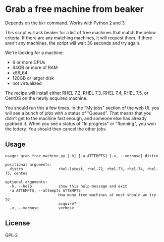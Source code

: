 # Grab a free machine from beaker

Depends on the `bkr` command.  Works with Python 2 and 3.

This script will ask beaker for a list of free machines that match the below
criteria.  If there are any matching machines, it will request them.  If there
aren't any machines, the script will wait 30 seconds and try again.

We're looking for a machine:

* 6 or more CPUs
* 64GB or more of RAM
* x86_64
* 120GB or larger disk
* not virtualized

The recipe will install either RHEL 7.2, RHEL 7.3, RHEL 7.4, RHEL 7.5, or
CentOS on the newly acquired machine.

You should run this a few times.  In the "My jobs" section of the web UI, you
will see a bunch of jobs with a status of "Queued".  That means that you didn't
get to the machine fast enough, and someone else has already grabbed it.  When
you see a status of "In progress" or "Running", you won the lottery.  You
should then cancel the other jobs.

## Usage

```
usage: grab_free_machine.py [-h] [-a ATTEMPTS] [-v, --verbose] distro

positional arguments:
  distro                rhel-latest, rhel-72, rhel-73, rhel-74, rhel-75, centos

optional arguments:
  -h, --help            show this help message and exit
  -a ATTEMPTS, --attempts ATTEMPTS
                        How many free machines at most should we try to
                        acquire?
  -v, --verbose         verbose
```

## License

GPL-2
